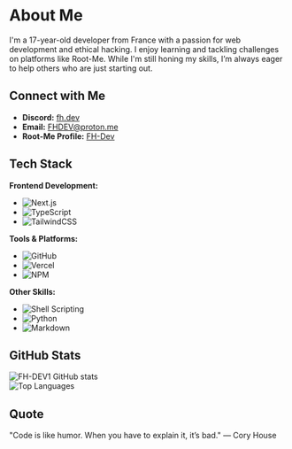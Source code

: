 # About Me
I'm a 17-year-old developer from France with a passion for web development and ethical hacking. I enjoy learning and tackling challenges on platforms like Root-Me. While I'm still honing my skills, I’m always eager to help others who are just starting out.

## Connect with Me
- **Discord:** [fh.dev](https://discordapp.com/users/854022397035020338)
- **Email:** FHDEV@proton.me
- **Root-Me Profile:** [FH-Dev](https://www.root-me.org/FH-Dev)

## Tech Stack

**Frontend Development:**
- ![Next.js](https://img.shields.io/badge/-Next.js-333?style=flat&logo=next.js)
- ![TypeScript](https://img.shields.io/badge/-TypeScript-333?style=flat&logo=typescript)
- ![TailwindCSS](https://img.shields.io/badge/-TailwindCSS-333?style=flat&logo=tailwindcss)

**Tools & Platforms:**
- ![GitHub](https://img.shields.io/badge/-GitHub-333?style=flat&logo=github)
- ![Vercel](https://img.shields.io/badge/-Vercel-333?style=flat&logo=vercel)
- ![NPM](https://img.shields.io/badge/-NPM-333?style=flat&logo=npm)

**Other Skills:**
- ![Shell Scripting](https://img.shields.io/badge/-Shell%20Scripting-333?style=flat&logo=gnu-bash)
- ![Python](https://img.shields.io/badge/-Python-333?style=flat&logo=python)
- ![Markdown](https://img.shields.io/badge/-Markdown-333?style=flat&logo=markdown)

## GitHub Stats
![FH-DEV1 GitHub stats](https://github-readme-stats.vercel.app/api?username=FH-DEV1&show_icons=true&theme=transparent&hide=contribs&hide_border=true)  
![Top Languages](https://github-readme-stats.vercel.app/api/top-langs/?username=FH-DEV1&theme=transparent&hide_border=true&layout=compact&hide_title=true)

## Quote
"Code is like humor. When you have to explain it, it’s bad." — Cory House
